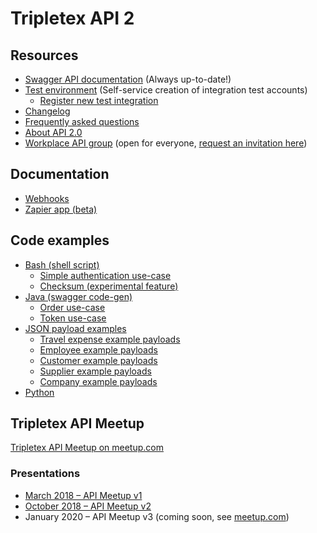 # Tripletex API 2

## Resources

- [Swagger API documentation](https://tripletex.no/v2-docs/new) (Always up-to-date!)
- [Test environment](https://api.tripletex.io) (Self-service creation of integration test accounts)
  - [Register new test integration](https://api.tripletex.io/execute/integrationEnvironment?site=en)
- [Changelog](changelog.md)
- [Frequently asked questions](FAQ.md)
- [About API 2.0](https://www.tripletex.no/tripletex-api-2-0/)
- [Workplace API group](https://work-38068477.facebook.com/groups/573087313026175/) (open for everyone, [request an invitation here](https://fb.me/g/2CQfbFXop/x3dcnW5K))

## Documentation

- [Webhooks](docs/webhooks)
- [Zapier app (beta)](docs/zapier)

## Code examples

- [Bash (shell script)](examples/bash)
  - [Simple authentication use-case](examples/bash/authentication/example.sh)
  - [Checksum (experimental feature)](examples/bash/checksum)
- [Java (swagger code-gen)](examples/java-gradle)
  - [Order use-case](examples/java-gradle/order)
  - [Token use-case](examples/java-gradle/token)
- [JSON payload examples](examples/json/README.md)
  - [Travel expense example payloads](examples/json/travelExpense.md)
  - [Employee example payloads](examples/json/employee.md)
  - [Customer example payloads](examples/json/customer.md)
  - [Supplier example payloads](examples/json/supplier.md)
  - [Company example payloads](examples/json/company.md)
- [Python](examples/python)

## Tripletex API Meetup

[Tripletex API Meetup on meetup.com](https://www.meetup.com/Tripletex-API-Meetup)

### Presentations

- [March 2018 – API Meetup v1](https://jrtm.github.io/tripletex-talks/best-practices.html)
- [October 2018 – API Meetup v2](https://jrtm.github.io/tripletex-talks/meetup-oct2018.html)
- January 2020 – API Meetup v3 (coming soon, see [meetup.com](https://www.meetup.com/Tripletex-API-Meetup/events/266042702/))

